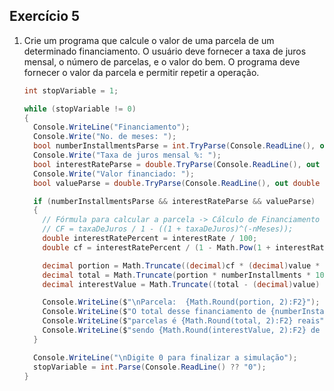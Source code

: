 ## Exercício 5

1. Crie um programa que calcule o valor de uma parcela de um determinado financiamento. O usuário deve fornecer a taxa de juros mensal, o número de parcelas, e o valor do bem. O programa deve fornecer o valor da parcela e permitir repetir a operação.

    ```csharp
    int stopVariable = 1;

    while (stopVariable != 0)
    {
      Console.WriteLine("Financiamento");
      Console.Write("No. de meses: ");
      bool numberInstallmentsParse = int.TryParse(Console.ReadLine(), out int numberInstallments);
      Console.Write("Taxa de juros mensal %: ");
      bool interestRateParse = double.TryParse(Console.ReadLine(), out double interestRate);
      Console.Write("Valor financiado: ");
      bool valueParse = double.TryParse(Console.ReadLine(), out double value);
    
      if (numberInstallmentsParse && interestRateParse && valueParse)
      {
        // Fórmula para calcular a parcela -> Cálculo de Financiamento
        // CF = taxaDeJuros / 1 - ((1 + taxaDeJuros)^(-nMeses));
        double interestRatePercent = interestRate / 100;
        double cf = interestRatePercent / (1 - Math.Pow(1 + interestRatePercent, -numberInstallments));
    
        decimal portion = Math.Truncate((decimal)cf * (decimal)value * 100) / 100;
        decimal total = Math.Truncate(portion * numberInstallments * 100) / 100;
        decimal interestValue = Math.Truncate((total - (decimal)value) * 100) / 100;
    
        Console.WriteLine($"\nParcela:  {Math.Round(portion, 2):F2}");
        Console.WriteLine($"O total desse financiamento de {numberInstallments}");
        Console.WriteLine($"parcelas é {Math.Round(total, 2):F2} reais");
        Console.WriteLine($"sendo {Math.Round(interestValue, 2):F2} de juros");
      }
    
      Console.WriteLine("\nDigite 0 para finalizar a simulação");
      stopVariable = int.Parse(Console.ReadLine() ?? "0");
    }
    ```
